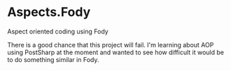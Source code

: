 Aspects.Fody
============

Aspect oriented coding using Fody

There is a good chance that this project will fail. I'm learning about AOP using PostSharp at the moment and wanted to see how difficult it would be to do something similar in Fody.
